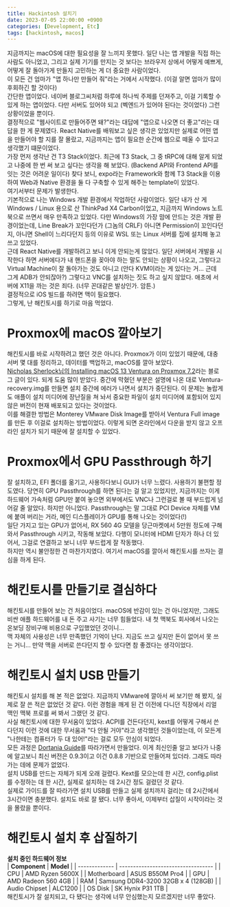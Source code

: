```yaml
---
title: Hackintosh 설치기
date: 2023-07-05 22:00:00 +0900
categories: [Development, Etc]
tags: [hackintosh, macos]
---
```

지금까지는 macOS에 대한 필요성을 잘 느끼지 못했다. 일단 나는 앱 개발을 직접 하는 사람도 아니었고, 그리고 실제 기기를 만지는 것 보다는 브라우저 상에서 어떻게 예쁘게, 어떻게 잘 돌아가게 만들지 고민하는 게 더 중요한 사람이었다.  
이 모든 건 엄마가 "앱 하나만 만들어 줘"라는 거에서 시작했다. (이걸 알면 엄마가 많이 후회하긴 할 것이다)  
간단한 앱이었다. 네이버 블로그씨처럼 하루에 하나씩 주제를 던져주고, 이걸 기록할 수 있게 하는 앱이었다. 다만 서버도 있어야 되고 (벡엔드가 있어야 된다는 것이었다) 그런 상황이었을 뿐이다.  
결정적으로 "웹사이트로 만들어주면 돼?"라는 대답에 "앱으로 나오면 더 좋고"라는 대답을 한 게 문제였다. React Native를 배워보고 싶은 생각은 있었지만 실제로 어떤 앱을 만들어야 할 지를 잘 몰랐고, 지금까지는 앱이 필요한 순간에 웹으로 떼울 수 있다고 생각했기 떄문이었다.  
가장 먼저 생각난 건 T3 Stack이었다. 최근에 T3 Stack, 그 중 tRPC에 대해 알게 되었고 나중에 한 번 써 보고 싶다는 생각을 해 보았다. (Backend API와 Frontend API를 잇는 것은 어려운 일이다) 찾다 보니, expo라는 Framework와 함께 T3 Stack을 이용하여 Web과 Native 환경을 둘 다 구축할 수 있게 해주는 template이 있었다.  
여기서부터 문제가 발생한다.  
기본적으로 나는 Windows 개발 환경에서 작업하던 사람이었다. 일단 내가 산 게 Windows / Linux 용으로 산 ThinkPad X4 Carbon이었고, 지금까지 Windows 노트북으로 쓰면서 매우 만족하고 있었다. 다만 Windows의 가장 맘에 안드는 것은 개발 환경이었는데, Line Break가 꼬인다던가 (그놈의 CRLF) 아니면 Permission이 꼬인다던지, 아니면 Shell이 느리다던지 등의 이유로 WSL 또는 Linux 서버를 집에 설치해 놓고 쓰고 있었다.  
근데 React Native를 개발하려고 보니 이게 안되는게 많았다. 일단 서버에서 개발을 시작한다 하면 서버에다가 내 핸드폰을 꽂아야 하는 말도 안되는 상황이 나오고, 그렇다고 Virtual Machine이 잘 돌아가는 것도 아니고 (안다 KVM이라는 게 있다는 거... 근데 그게 ADB가 안되잖아?) 그렇다고 VNC를 설치하는 짓도 하고 싶지 않았다. 애초에 서버에 X11을 까는 것은 죄다. (너무 꼰대같은 발상인가. 암튼.)  
결정적으로 iOS 빌드를 하려면 맥이 필요했다.  
그렇게, 난 해킨토시를 하기로 마음 먹었다.
# Proxmox에 macOS 깔아보기
해킨토시를 바로 시작하려고 했던 것은 아니다. Proxmox가 이미 있었기 때문에, 대충 서버 몇 대를 정리하고, 데이터를 백업하고, macOS를 깔아 보았다.  
[Nicholas Sherlock님의 Installing macOS 13 Ventura on Proxmox 7.2](https://www.nicksherlock.com/2022/10/installing-macos-13-ventura-on-proxmox/)라는 블로그 글이 있다. 되게 도움 많이 받았다. 중간에 막혔던 부분은 설명에 나온 대로 Ventura-recovery.img를 만들면 설치 중간에 에러가 나면서 설치가 중단된다. 이 문제는 놀랍게도 애플이 설치 미디어에 장난질을 쳐 놔서 중요한 파일이 설치 미디어에 포함되어 있지 않은 버전이 현재 배포되고 있다는 것이었다.  
이를 해결한 방법은 Monterey VMware Disk Image를 받아서 Ventura Full image를 만든 후 이걸로 설치하는 방법이었다. 이렇게 되면 온라인에서 다운을 받지 않고 오프라인 설치가 되기 때문에 잘 설치할 수 있었다.
# Proxmox에서 GPU Passthrough 하기
잘 설치하고, EFI 폴더를 옮기고, 사용하다보니 GUI가 너무 느렸다. 사용하기 불편할 정도였다. 당연히 GPU Passthrough를 하면 된다는 걸 알고 있었지만, 지금까지는 이게 하드웨어 가속처럼 GPU만 붙여 놓으면 외부에서도 VNC나 그런걸로 볼 때 부드럽게 넘어갈 줄 알았다. 하지만 아니었다. Passthrough는 말 그대로 PCI Device 자체를 VM에 붙여 버리는 거라, 메인 디스플레이가 GPU를 통해 나오는 것이었다(!)  
일단 가지고 있는 GPU가 없어서, RX 560 4G 모델을 당근마켓에서 5만원 정도에 구해 와서 Passthrough 시키고, 작동해 보았다. 다행이 모니터에 HDMI 단자가 하나 더 있어서, 그걸로 연결하고 보니 너무 부드럽게 잘 작동했다.  
하지만 역시 불안정한 건 마찬가지였다. 여기서 macOS를 깔아서 해킨토시를 쓰자는 결심을 하게 된다.
# 해킨토시를 만들기로 결심하다
해킨토시를 만들어 보는 건 처음이었다. macOS에 반감이 있는 건 아니었지만, 그래도 비싼 애플 하드웨어를 내 돈 주고 사기는 너무 힘들었다. 내 첫 맥북도 회사에서 나오는 온보딩 장비구매 비용으로 구입했었던 것이니...  
맥 자체의 사용성은 너무 만족했던 기억이 난다. 지금도 쓰고 싶지만 돈이 없어서 못 쓰는 거니... 만약 맥을 서버로 쓴다던지 할 수 있다면 참 좋겠다는 생각이었다.
# 해킨토시 설치 USB 만들기
해킨토시 설치를 해 본 적은 없었다. 지금까지 VMware에 깔아서 써 보기만 해 봤지, 실제로 잘 쓴 적은 없었던 것 같다. 이런 경험을 깨게 된 건 이전에 다니던 직장에서 리얼 맥인 맥북 프로를 써 봐서 그랬던 것 같다.  
사실 해킨토시에 대한 무서움이 있었다. ACPI를 건든다던지, kext를 어떻게 구해서 쓴다던지 이런 것에 대한 무서움과 "다 안될 거야"라고 생각했던 것들이었는데, 이 모든게 "나한테는 컴퓨터가 두 대 있어!"라는 걸로 모두 안심이 되었다.  
모든 과정은 [Dortania Guide](https://dortania.github.io/OpenCore-Install-Guide/)를 따라가면서 만들었다. 이게 최신인줄 알고 보다가 나중에 알고보니 최신 버전은 0.9.3이고 이건 0.8.8 기반으로 만들어져 있더라. 그래도 따라가는 데에 문제가 없었다.  
설치 USB를 만드는 자체가 되게 오래 걸렸다. Kext를 모으는데 한 시간, config.plist를 수정하는 데 한 시간, 실제로 설치하는 데 2시간 정도 걸렸던 것 같다.  
실제로 가이드를 잘 따라가면 설치 USB를 만들고 실제 설치까지 걸리는 데 2시간에서 3시간이면 충분했다. 설치도 바로 잘 됐다. 너무 좋아서, 이제부터 삽질이 시작이라는 것을 몰랐을 뿐이다.
# 해킨토시 설치 후 삽질하기
**설치 중인 하드웨어 정보**  
| **Component** | **Model** |
| ------------- | ---------------------------------- |
| CPU | AMD Ryzen 5600X |
| Motherboard | ASUS B550M Pro4 |
| GPU | AMD Radeon 560 4GB |
| RAM | Samsung DDR4-3200 32GB x 4 (128GB) |
| Audio Chipset | ALC1200 |
| OS Disk | SK Hynix P31 1TB |  
해킨토시가 잘 설치되고, 다 됐다는 생각에 너무 안심했는지 모르겠지만 너무 좋았다.